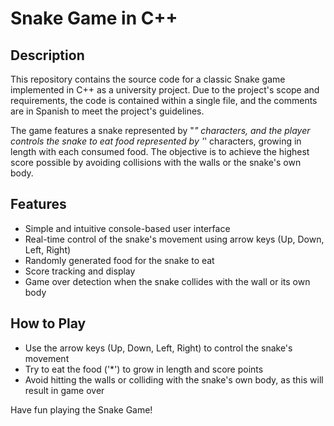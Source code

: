 # Snake Game in C++

## Description

This repository contains the source code for a classic Snake game implemented in C++ as a university project. Due to the project's scope and requirements, the code is contained within a single file, and the comments are in Spanish to meet the project's guidelines.

The game features a snake represented by "*" characters, and the player controls the snake to eat food represented by '*' characters, growing in length with each consumed food. The objective is to achieve the highest score possible by avoiding collisions with the walls or the snake's own body.

## Features

- Simple and intuitive console-based user interface
- Real-time control of the snake's movement using arrow keys (Up, Down, Left, Right)
- Randomly generated food for the snake to eat
- Score tracking and display
- Game over detection when the snake collides with the wall or its own body

## How to Play

- Use the arrow keys (Up, Down, Left, Right) to control the snake's movement
- Try to eat the food ('*') to grow in length and score points
- Avoid hitting the walls or colliding with the snake's own body, as this will result in game over

Have fun playing the Snake Game!
